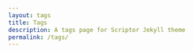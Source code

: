 ```yaml
---
layout: tags
title: Tags
description: A tags page for Scriptor Jekyll theme
permalink: /tags/
---
```


